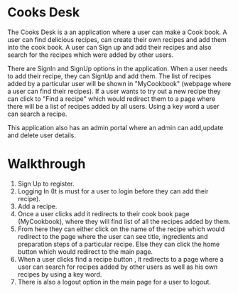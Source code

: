 # Cooks Desk
 
The Cooks Desk is a an application where a user can make a Cook book. A user can find delicious recipes, can create their own recipes and add them into the cook book. A user can Sign up and add their recipes and also search for the recipes which were added by other users.

There are SignIn and SignUp options in the application. When a user needs to add their recipe, they can SignUp and add them. The list of recipes added by a particular user will be shown in "MyCookbook" (webpage where a user can find their recipes). If a user wants to try out a new recipe they can click to "Find a recipe" which would redirect them to a page where there will be a list of recipes added by all users. Using a key word a user can search a recipe.  

This application also has an admin portal where an admin can add,update and delete user details.

# Walkthrough
1. Sign Up to register.
2. Logging In (It is must for a user to login before they can add their recipe).
3. Add a recipe.
4. Once a user clicks add it redirects to their cook book page (MyCookbook), where they will find list of all the recipes added by them.
5. From here they can either click on the name of the recipe which would redirect to the page where the user can see title, ingredients and preparation steps of a particular recipe. Else they can click the home button which would redirect to the main page.
6. When a user clicks find a recipe button , it redirects to a page where a user can search for recipes added by other users as well as his own recipes by using a key word. 
7. There is also a logout option in the main page for a user to logout.
